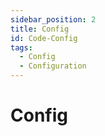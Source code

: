 ```yaml
---
sidebar_position: 2
title: Config
id: Code-Config
tags:
  - Config
  - Configuration
---
```


# Config

